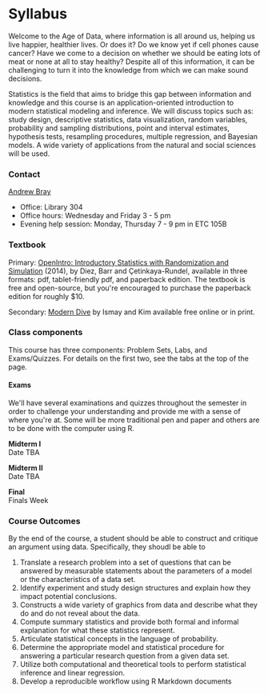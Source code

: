 # Syllabus

Welcome to the Age of Data, where information is all around us, helping us live 
happier, healthier lives. Or does it? Do we know yet if cell phones cause 
cancer? Have we come to a decision on whether we should be eating lots of meat 
or none at all to stay healthy? Despite all of this information, it can be 
challenging to turn it into the knowledge from which we can make sound
decisions.

Statistics is the field that aims to bridge this gap between information and 
knowledge and this course is an application-oriented introduction to modern 
statistical modeling and inference. We will discuss topics such as: study design, 
descriptive statistics, data visualization, random variables, probability and 
sampling distributions, point and interval estimates, hypothesis tests, 
resampling procedures, multiple regression, and Bayesian models. A wide variety 
of applications from the natural and social sciences will be used.

### Contact
[Andrew Bray](https://andrewpbray.github.io)

- Office: Library 304
- Office hours: Wednesday and Friday 3 - 5 pm
- Evening help session: Monday, Thursday 7 - 9 pm in ETC 105B

### Textbook

Primary: [OpenIntro: Introductory Statistics with Randomization and Simulation](https://www.openintro.org/stat/textbook.php?stat_book=isrs) (2014),
by Diez, Barr and Çetinkaya-Rundel, available in three formats: pdf, 
tablet-friendly pdf, and paperback edition. The textbook is free and open-source,
but you're encouraged to purchase the paperback edition for roughly $10.

Secondary: [Modern Dive](https://moderndive.com/) by Ismay and Kim available free online or in print.

### Class components

This course has three components: Problem Sets, Labs, and Exams/Quizzes. For details
on the first two, see the tabs at the top of the page.

#### Exams

We'll have several examinations and quizzes throughout the semester in order to challenge your understanding and provide me with a sense of where you're at. Some will be more traditional pen and paper and others are to be done with the computer using R.

**Midterm I**  
Date TBA

**Midterm II**  
Date TBA

**Final**  
Finals Week


### Course Outcomes

By the end of the course, a student should be able to construct and critique an argument using data. Specifically, they shoudl be able to

1. Translate a research problem into a set of questions that can be answered by measurable statements about the parameters of a model or the characteristics of a data set.
2. Identify experiment and study design structures and explain how they impact potential conclusions.
3. Constructs a wide variety of graphics from data and describe what they do and do not reveal about the data.
4. Compute  summary  statistics and  provide  both  formal  and  informal  explanation  for  what  these  statistics represent.
5. Articulate statistical concepts in the language of probability.
6. Determine the appropriate model and statistical procedure for answering a particular research question from a given data set.
7. Utilize both computational and theoretical tools to perform statistical inference and linear regression.
8. Develop a reproducible workflow using R Markdown documents

